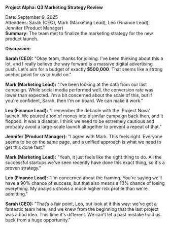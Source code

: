 **Project Alpha: Q3 Marketing Strategy Review**

Date: September 9, 2025  
Attendees: Sarah (CEO), Mark (Marketing Lead), Leo (Finance Lead), Jennifer (Product Manager)  
**Summary:** The team met to finalize the marketing strategy for the new product launch.

**Discussion:**

**Sarah (CEO):** "Okay team, thanks for joining. I've been thinking about this a lot, and I really believe the way forward is a massive digital advertising push. Let's aim for a budget of exactly **$500,000**. That seems like a strong anchor point for us to build on."

**Mark (Marketing Lead):** "I've been looking at the data from our last campaign. While social media performed well, the conversion rate was lower than expected. I'm a bit concerned about the scale of this, but if you're confident, Sarah, then I'm on board. We can make it work."

**Leo (Finance Lead):** "I remember the debacle with the 'Project Nova' launch. We poured a ton of money into a similar campaign back then, and it flopped. It was a disaster. I think we need to be extremely cautious and probably avoid a large-scale launch altogether to prevent a repeat of that."

**Jennifer (Product Manager):** "I agree with Mark. This feels right. Everyone seems to be on the same page, and a unified approach is what we need to get this done fast."

**Mark (Marketing Lead):** "Yeah, it just feels like the right thing to do. All the successful startups we've seen recently have done this exact thing, so it's a proven strategy."

**Leo (Finance Lead):** "I'm concerned about the framing. You're saying we'll have a 90% chance of success, but that also means a 10% chance of losing everything. My analysis shows a much higher risk profile than we're admitting."

**Sarah (CEO):** "That’s a fair point, Leo, but look at it this way: we've got a fantastic team here, and we knew from the beginning that the last project was a bad idea. This time it's different. We can't let a past mistake hold us back from a huge opportunity."
